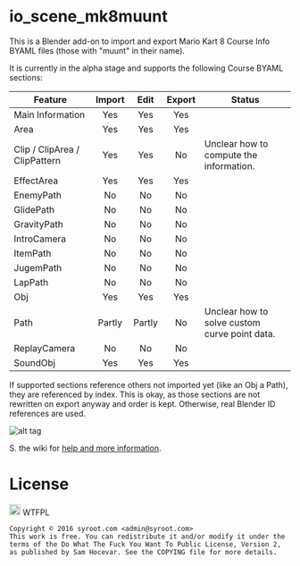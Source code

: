 # io_scene_mk8muunt

This is a Blender add-on to import and export Mario Kart 8 Course Info BYAML files (those with "muunt" in their name).

It is currently in the alpha stage and supports the following Course BYAML sections:

| Feature                        | Import | Edit   | Export | Status |
| ------------------------------ | :----: | :----: | :----: | ------ |
| Main Information               | Yes    | Yes    | Yes    |        |
| Area                           | Yes    | Yes    | Yes    |        |
| Clip / ClipArea / ClipPattern  | Yes    | Yes    | No     | Unclear how to compute the information. |
| EffectArea                     | Yes    | Yes    | Yes    |        |
| EnemyPath                      | No     | No     | No     |        |
| GlidePath                      | No     | No     | No     |        |
| GravityPath                    | No     | No     | No     |        |
| IntroCamera                    | No     | No     | No     |        |
| ItemPath                       | No     | No     | No     |        |
| JugemPath                      | No     | No     | No     |        |
| LapPath                        | No     | No     | No     |        |
| Obj                            | Yes    | Yes    | Yes    |        |
| Path                           | Partly | Partly | No     | Unclear how to solve custom curve point data. |
| ReplayCamera                   | No     | No     | No     |        |
| SoundObj                       | Yes    | Yes    | Yes    |        |

If supported sections reference others not imported yet (like an Obj a Path), they are referenced by index. This is okay, as those sections are not rewritten on export anyway and order is kept. Otherwise, real Blender ID references are used.

![alt tag](https://raw.githubusercontent.com/Syroot/io_scene_mk8muunt/master/doc/readme/example.png)

S. the wiki for [help and more information](https://github.com/Syroot/io_scene_mk8muunt/wiki).

License
=======

<a href="http://www.wtfpl.net/"><img src="http://www.wtfpl.net/wp-content/uploads/2012/12/wtfpl.svg" height="20" alt="WTFPL" /></a> WTFPL

    Copyright © 2016 syroot.com <admin@syroot.com>
    This work is free. You can redistribute it and/or modify it under the
    terms of the Do What The Fuck You Want To Public License, Version 2,
    as published by Sam Hocevar. See the COPYING file for more details.
